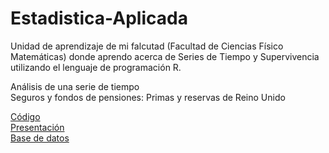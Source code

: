 # Estadistica-Aplicada
Unidad de aprendizaje de mi falcutad (Facultad de Ciencias Físico Matemáticas) donde aprendo acerca de Series de Tiempo y Supervivencia utilizando el lenguaje de programación R.

Análisis de una serie de tiempo  
Seguros y fondos de pensiones: Primas y reservas de Reino Unido  

[Código](https://github.com/ZugeyCastillo/Estadistica_Aplicada/blob/main/SerieTiempo_Syfp.R)  
[Presentación](https://github.com/ZugeyCastillo/Estadistica_Aplicada/blob/main/Serie_de_Tiempo_Seguros_Fondos_Pensiones.pdf)  
[Base de datos](https://github.com/ZugeyCastillo/Estadistica_Aplicada/blob/main/SerieTiempo_syfp_pyr.csv)  
